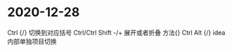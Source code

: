 # 2020-12-28
Ctrl {/}        切换到对应括号
Ctrl/Ctrl Shift  -/+   展开或者折叠 方法{}
Ctrl Alt  {/}   idea内部单独项目切换